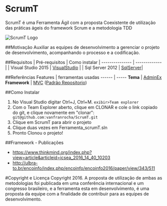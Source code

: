 # ScrumT


ScrumT é uma Ferramenta Ágil com a proposta Coexistente de utilização das práticas ágeis do framework Scrum e a metodologia TDD

![ScrumT Logo](https://uploaddeimagens.com.br/imagens/login-logo-png "ScrumT")

##Motivação
Auxiliar as equipes de desenvolvimento a gerenciar o projeto de desenvolvimento, acompanhando o processo e a codificação.

##Requisitos
| Pré-requisitos  | Como instalar
| --------------- | ------------- |
| Visual Studio 2015   | [VisualStudio](https://www.visualstudio.com/pt-br/downloads/) |
| Sql Server 2012        | [SqlServer](https://www.microsoft.com/pt-br/download/details.aspx?id=29062)|

##Referências
 Features    | ferramentas usadas
 ------ | -----
**Tema** | [AdminEx](http://adminex.themebucket.net/)
**Framework** | [MVC](https://www.asp.net/mvc) ([Padrão Repositorio](http://www.macoratti.net/14/12/ef6_dalrp3.htm))

##Como Instalar
1. No Visual Studio digitar Ctrl+J, Ctrl+M. `exibir>Team explorer`
2. Com o Team Explorer aberto, clique em CLONAR e cole o link copiado do git, e clique novamente em "clonar":` git@github.com:vanfranrocha/ScrumT.git`
3. Clique em ScrumT para abrir o projeto
4. Clique duas vezes em Ferramenta_scrumT.sln
5. Pronto Clonou o projeto!

##Framework - Publicações
 - https://www.thinkmind.org/index.php?view=article&articleid=icsea_2016_14_40_10203
 - http://ulbra-to.br/encoinfo/index.php/encoinfo/encoinfo2016/paper/view/343/511

#Copyright e Licença
Copyright 2016.
A proposta de utilização de ambas as metodologias foi publicada em uma conferência internacional e um congresso brasileiro, e a ferramenta esta em desenvolvimento, é uma proposta da equipe com a finalidade de contribuir para as equipes de desenvolvimento.

